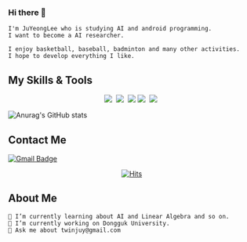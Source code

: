 ### Hi there 👋
    I'm JuYeongLee who is studying AI and android programming.
    I want to become a AI researcher.
    
    I enjoy basketball, baseball, badminton and many other activities.
    I hope to develop everything I like.
    
## My Skills & Tools
<p align="center">
  <img src="https://img.shields.io/badge/Python-3766AB?style=flat-square&logo=Python&logoColor=white"/></a>&nbsp
  <img src="https://img.shields.io/badge/Cplusplus-3766AB?style=flat-square&logo=Cplusplus&logoColor=white"/></a>&nbsp 
  <img src="https://img.shields.io/badge/Android-3DDC84?style=flat-square&logo=Android&logoColor=white"/>
  <img src="https://img.shields.io/badge/Tensorflow-E34F26?style=flat-square&logo=Tensorflow&logoColor=white"/></a>&nbsp 
  <img src="https://img.shields.io/badge/Pytorch-1572B6?style=flat-square&logo=Pytorch&logoColor=white"/></a>&nbsp 
</p>
    
 ![Anurag's GitHub stats](https://github-readme-stats.vercel.app/api?username=JuYeong98&theme=dark&show_icons=true)
## Contact Me
[![Gmail Badge](https://img.shields.io/badge/twinjuy@gmail.com-d14836?style=flat-square&logo=Gmail&logoColor=white&link=mailto:twinjuy@gmail.com)](mailto:twinjuy@gmail.com)
    
   
  <div align=center>
	
 [![Hits](https://hits.seeyoufarm.com/api/count/incr/badge.svg?url=https%3A%2F%2Fgithub.com%2FJuYeong98%2Fhit-counter&count_bg=%2379C83D&title_bg=%23555555&icon=tensorflow.svg&icon_color=%23E7E7E7&title=hits&edge_flat=false)](https://hits.seeyoufarm.com)
  </div>
    
    
## About Me    
    🌱 I’m currently learning about AI and Linear Algebra and so on.
    🔭 I’m currently working on Dongguk University.
    💬 Ask me about twinjuy@gmail.com
    

<!--
**JuYeong98/JuYeong98** is a ✨ _special_ ✨ repository because its `README.md` (this file) appears on your GitHub profile.

Here are some ideas to get you started:

- 🔭 I’m currently working on ...
- 🌱 I’m currently learning ...
- 👯 I’m looking to collaborate on ...
- 🤔 I’m looking for help with ...
- 💬 Ask me about ...
- 📫 How to reach me: ...
- 😄 Pronouns: ...
- ⚡ Fun fact: ...
-->

